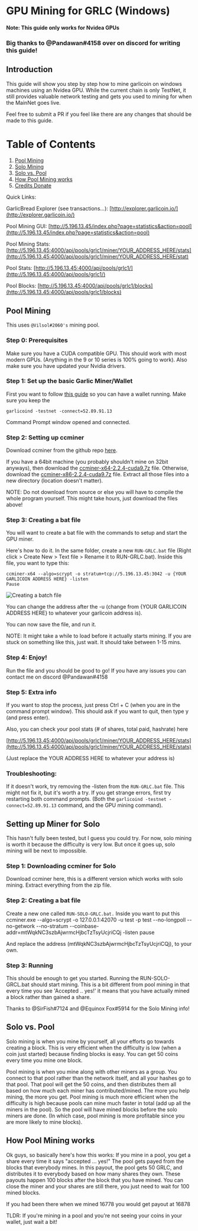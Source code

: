 # GPU Mining for GRLC (Windows)

#### Note: This guide only works for Nvidea GPUs

### Big thanks to @Pandawan#4158 over on discord for writing this guide!


## Introduction

This guide will show you step by step how to mine garlicoin on windows machines using an Nvidea GPU. While the current chain is only TestNet, it still provides valuable network testing and gets you used to mining for when the MainNet goes live.

Feel free to submit a PR if you feel like there are any changes that should be made to this guide.

# Table of Contents
1. [Pool Mining](#Pool-Mining)
2. [Solo Mining](#Solo-Mining)
3. [Solo vs. Pool](#Solo-vs.-Pool)
4. [How Pool Mining works](#How-Pool-Mining-Works)
5. [Credits Donate](#Credits-Donate)

Quick Links:

GarlicBread Explorer (see transactions...): [http://explorer.garlicoin.io/](http://explorer.garlicoin.io/)

Pool Mining GUI: [http://5.196.13.45/index.php?page=statistics&action=pool](http://5.196.13.45/index.php?page=statistics&action=pool)

Pool Mining Stats: [http://5.196.13.45:4000/api/pools/grlc1/miner/YOUR_ADDRESS_HERE/stats](http://5.196.13.45:4000/api/pools/grlc1/miner/YOUR_ADDRESS_HERE/stat)

Pool Stats: [http://5.196.13.45:4000/api/pools/grlc1/](http://5.196.13.45:4000/api/pools/grlc1/)

Pool Blocks: [http://5.196.13.45:4000/api/pools/grlc1/blocks](http://5.196.13.45:4000/api/pools/grlc1/blocks)



## Pool Mining

This uses `@Vilsol#2060's` mining pool.

### Step 0: Prerequisites
Make sure you have a CUDA compatible GPU. This should work with most modern GPUs. (Anything in the 9 or 10 series is 100% going to work). Also make sure you have updated your Nvidia drivers.

### Step 1: Set up the basic Garlic Miner/Wallet
First you want to follow [this guide](https://github.com/brennanmcdonald/github-bible/) so you can have a wallet running. Make sure you keep the 
```
garlicoind -testnet -connect=52.89.91.13 
```
Command Prompt window opened and connected.

### Step 2: Setting up ccminer
Download ccminer from the github repo [here](https://github.com/tpruvot/ccminer/releases). 

If you have a 64bit machine (you probably shouldn't mine on 32bit anyways), then download the [ccminer-x64-2.2.4-cuda9.7z](https://github.com/tpruvot/ccminer/releases/download/2.2.4-tpruvot/ccminer-x64-2.2.4-cuda9.7z) file. Otherwise, download the [ccminer-x86-2.2.4-cuda9.7z](https://github.com/tpruvot/ccminer/releases/download/2.2.4-tpruvot/ccminer-x86-2.2.4-cuda9.7z) file. Extract all those files into a new directory (location doesn't matter). 

NOTE: Do not download from source or else you will have to compile the whole program yourself. This might take hours, just download the files above!

### Step 3: Creating a bat file
You will want to create a bat file with the commands to setup and start the GPU miner. 

Here's how to do it. In the same folder, create a new ``RUN-GRLC.bat`` file (Right click > Create New > Text file > Rename it to RUN-GRLC.bat). Inside this file, you want to type this:
```
ccminer-x64 --algo=scrypt -o stratum+tcp://5.196.13.45:3042 -u {YOUR GARLICOIN ADDRESS HERE} -listen
Pause
```

![Creating a batch file](https://i.imgur.com/DbsVXu7.png)


You can change the address after the -u (change from {YOUR GARLICOIN ADDRESS HERE} to whatever your garlicoin address is). 

You can now save the file, and run it.

NOTE: It might take a while to load before it actually starts mining. If you are stuck on something like this, just wait. It should take between 1-15 mins.

### Step 4: Enjoy! 
Run the file and you should be good to go! If you have any issues you can contact me on discord @Pandawan#4158

### Step 5: Extra info

If you want to stop the process, just press Ctrl + C (when you are in the command prompt window). This should ask if you want to quit, then type y (and press enter).


Also, you can check your pool stats (# of shares, total paid, hashrate) here

[http://5.196.13.45:4000/api/pools/grlc1/miner/YOUR_ADDRESS_HERE/stats](http://5.196.13.45:4000/api/pools/grlc1/miner/YOUR_ADDRESS_HERE/stats)

(Just replace the YOUR ADDRESS HERE to whatever your address is)

### Troubleshooting:
If it doesn't work, try removing the -listen from the ``RUN-GRLC.bat`` file. This might not fix it, but it's worth a try. If you get strange errors, first try restarting both command prompts. (Both the ``garlicoind -testnet -connect=52.89.91.13`` command, and the GPU mining command).


## Setting up Miner for Solo
This hasn't fully been tested, but I guess you could try. 
For now, solo mining is worth it because the difficulty is very low. But once it goes up, solo mining will be next to impossible. 

### Step 1: Downloading ccminer for Solo
Download ccminer here, this is a different version which works with solo mining. Extract everything from the zip file.



### Step 2: Creating a bat file
Create a new one called ``RUN-SOLO-GRLC.bat.`` Inside you want to put this 
ccminer.exe --algo=scrypt -o 127.0.0.1:42070 -u test -p test --no-longpoll --no-getwork --no-stratum --coinbase-addr=mtWqkNC3szbAjwrmcHjbcTzTsyUcjriCQj -listen
pause

And replace the address (mtWqkNC3szbAjwrmcHjbcTzTsyUcjriCQj), to your own. 

### Step 3: Running
This should be enough to get you started. Running the RUN-SOLO-GRCL.bat should start mining. This is a bit different from pool mining in that every time you see 'Accepted .. yes!' it means that you have actually mined a block rather than gained a share.


Thanks to @SirFish#7124 and @Equinox Fox#5914 for the Solo Mining info!

## Solo vs. Pool
Solo mining is when you mine by yourself, all your efforts go towards creating a block. This is very efficient when the difficulty is low (when a coin just started) because finding blocks is easy. You can get 50 coins every time you mine one block. 

Pool mining is when you mine along with other miners as a group. You connect to that pool rather than the network itself, and all your hashes go to that pool. That pool will get the 50 coins, and then distributes them all based on how much each miner has contributed/mined. The more you help mining, the more you get. Pool mining is much more efficient when the difficulty is high because pools can mine much faster in total (add up all the miners in the pool). So the pool will have mined blocks before the solo miners are done. (In which case, pool mining is more profitable since you are more likely to mine blocks).

## How Pool Mining works
Ok guys, so basically here's how this works:
If you mine in a pool, you get a share every time it says "accepted ... yes!"
The pool gets payed from the blocks that everybody mines. In this payout, the pool gets 50 GRLC, and distributes it to everybody based on how many shares they own.
These payouts happen 100 blocks after the block that you have mined. 
You can close the miner and your shares are still there, you just need to wait for 100 mined blocks.

If you had been there when we mined 16778 you would get payout at 16878

TLDR: If you're mining in a pool and you're not seeing your coins in your wallet, just wait a bit!
